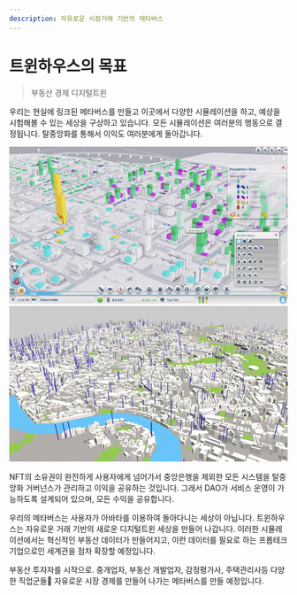 ```yaml
---
description: 자유로운 시장거래 기반의 메타버스
---
```


# 트윈하우스의 목표

> 부동산 경제 디지털트윈&#x20;

&#x20;우리는 현실에 링크된 메타버스를 만들고 이곳에서 다양한 시뮬레이션을 하고, 예상을 시험해볼 수 있는 세상을 구상하고 있습니다. 모든 시뮬레이션은 여러분의 행동으로 결정됩니다. 탈중앙화를 통해서 이익도 여러분에게 돌아갑니다.

![(예시 이미지 from: 심시티)](../.gitbook/assets/simcity.png) ![예시 이미지 from: VIZICITIES](../.gitbook/assets/vizicity.png)

NFT의 소유권이 완전하게 사용자에게 넘어가서 중앙은행을 제외한 모든 시스템을 탈중앙화 거버넌스가 관리하고 이익을 공유하는 것입니다. 그래서 DAO가 서비스 운영이 가능하도록 설계되어 있으며, 모든 수익을 공유합니다.

우리의 메타버스는 사용자가 아바타를 이용하여 돌아다니는 세상이 아닙니다. 트윈하우스는 자유로운 거래 기반의 새로운 디지털트윈 세상을 만들어 나갑니다. 이러한 시뮬레이션에서는 혁신적인 부동산 데이터가 만들어지고, 이런 데이터를 필요로 하는 프롭테크 기업으로인 세계관을 점차 확장할 예정입니다.

부동산 투자자를 시작으로. 중개업자, 부동산 개발업자, 감정평가사, 주택관리사등 다양한 직업군들 자유로운 시장 경제를 만들어 나가는 메타버스를 만들 예정입니다.
